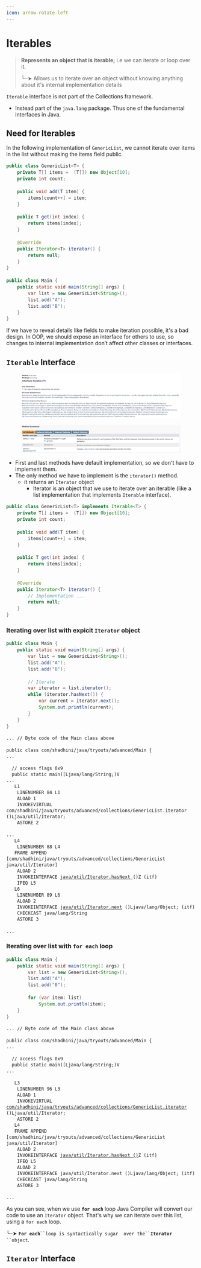 ```yaml
---
icon: arrow-rotate-left
---
```


# Iterables

> **Represents an object that is iterable;** i.e we can iterate or loop over it.
>
> ╰┈➤ Allows us to iterate over an object without knowing anything about it's internal implementation details



`Iterable` interface is not part of the Collections framework.

* Instead part of the `java.lang` package. Thus one of the fundamental interfaces in Java.

## Need for Iterables

In the following implementation of `GenericList`, we cannot iterate over items in the list without making the items field public.&#x20;

```java
public class GenericList<T> {
    private T[] items =  (T[]) new Object[10];
    private int count;

    public void add(T item) {
        items[count++] = item;
    }

    public T get(int index) {
        return items[index];
    }

    @Override
    public Iterator<T> iterator() {
        return null;
    }
}

public class Main {
    public static void main(String[] args) {
        var list = new GenericList<String>();
        list.add("A");
        list.add("B");
    }
}
```

If we have to reveal details like fields to make iteration possible, it's a bad design. In OOP, we should expose an interface for others to use, so changes to internal implementation don’t affect other classes or interfaces.

## `Iterable` Interface

<figure><img src="../../.gitbook/assets/java-ad-collections-3-iterable-interface-1.png" alt=""><figcaption></figcaption></figure>

<figure><img src="../../.gitbook/assets/java-ad-collections-3-iterable-interface-2.png" alt=""><figcaption></figcaption></figure>

* First and last methods have default implementation, so we don't have to implement them.
* The only method we have to implement is the `iterator()` method.
  * it returns an `Iterator` object
    * Iterator is an object that we use to iterate over an iterable (like a list implementation that implements `Iterable` interface).

```java
public class GenericList<T> implements Iterable<T> {
    private T[] items =  (T[]) new Object[10];
    private int count;

    public void add(T item) {
        items[count++] = item;
    }

    public T get(int index) {
        return items[index];
    }

    @Override
    public Iterator<T> iterator() {
        // Implementation ...
        return null;
    }
}
```

### Iterating over list with expicit `Iterator` object

```java
public class Main {
    public static void main(String[] args) {
        var list = new GenericList<String>();
        list.add("A");
        list.add("B");

        // Iterate 
        var iterator = list.iterator();
        while (iterator.hasNext()) {
            var current = iterator.next();
            System.out.println(current);
        }
    }
}
```

<pre><code>... // Byte code of the Main class above

public class com/shadhini/java/tryouts/advanced/Main {
...

  // access flags 0x9
  public static main([Ljava/lang/String;)V
...
   L1
    LINENUMBER 84 L1
    ALOAD 1
    INVOKEVIRTUAL com/shadhini/java/tryouts/advanced/collections/GenericList.iterator ()Ljava/util/Iterator;
    ASTORE 2
    
...
   L4
    LINENUMBER 88 L4
   FRAME APPEND [com/shadhini/java/tryouts/advanced/collections/GenericList java/util/Iterator]
    ALOAD 2
    INVOKEINTERFACE <a data-footnote-ref href="#user-content-fn-1">java/util/Iterator.hasNext </a>()Z (itf)
    IFEQ L5
   L6
    LINENUMBER 89 L6
    ALOAD 2
    INVOKEINTERFACE j<a data-footnote-ref href="#user-content-fn-2">ava/util/Iterator.next</a> ()Ljava/lang/Object; (itf)
    CHECKCAST java/lang/String
    ASTORE 3
    
...
</code></pre>

### Iterating over list with  `for each` loop

```java
public class Main {
    public static void main(String[] args) {
        var list = new GenericList<String>();
        list.add("A");
        list.add("B");

        for (var item: list)
            System.out.println(item);
    }
}
```

<pre><code>... // Byte code of the Main class above

public class com/shadhini/java/tryouts/advanced/Main {
...

  // access flags 0x9
  public static main([Ljava/lang/String;)V
...

   L3
    LINENUMBER 96 L3
    ALOAD 1
    INVOKEVIRTUAL <a data-footnote-ref href="#user-content-fn-3">com/shadhini/java/tryouts/advanced/collections/GenericList.iterator</a> ()Ljava/util/Iterator;
    ASTORE 2
   L4
   FRAME APPEND [com/shadhini/java/tryouts/advanced/collections/GenericList java/util/Iterator]
    ALOAD 2
    INVOKEINTERFACE <a data-footnote-ref href="#user-content-fn-4">java/util/Iterator.hasNext ()</a>Z (itf)
    IFEQ L5
    ALOAD 2
    INVOKEINTERFACE java/util/Iterator.next ()Ljava/lang/Object; (itf)
    CHECKCAST java/lang/String
    ASTORE 3

...
</code></pre>

As you can see, when we use **`for each`** loop Java Compiler will convert our code to use an `Iterator` object. That's why we can iterate over this list, using a `for each` loop.

╰┈➤ **`For each`**` ``loop is syntactically sugar  over the`` `**`Iterator`**` ``object`.



## `Iterator` Interface

[^1]: Reference to Iterator.hasNext()

[^2]: Reference to Iterator.next()

[^3]: create Iterator

[^4]: Iterator hasNext() method call
